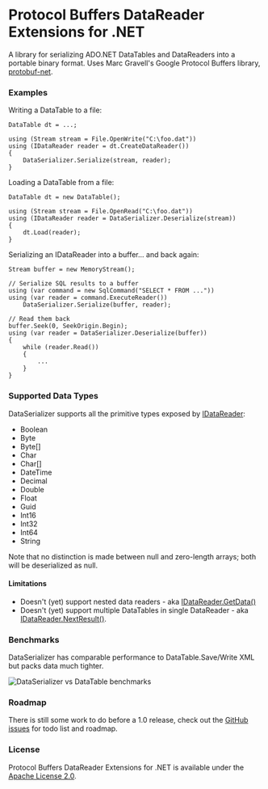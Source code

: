 Protocol Buffers DataReader Extensions for .NET
================================================

A library for serializing ADO.NET DataTables and DataReaders into a portable binary format. Uses Marc Gravell's Google Protocol Buffers library, [protobuf-net](http://code.google.com/p/protobuf-net/).

### Examples

Writing a DataTable to a file:

    DataTable dt = ...;
    
    using (Stream stream = File.OpenWrite("C:\foo.dat"))
    using (IDataReader reader = dt.CreateDataReader())
    {
        DataSerializer.Serialize(stream, reader);
    }
    
Loading a DataTable from a file:

    DataTable dt = new DataTable();
    
    using (Stream stream = File.OpenRead("C:\foo.dat"))
    using (IDataReader reader = DataSerializer.Deserialize(stream))
    {
        dt.Load(reader);
    }
    
Serializing an IDataReader into a buffer... and back again:

    Stream buffer = new MemoryStream();
    
    // Serialize SQL results to a buffer
    using (var command = new SqlCommand("SELECT * FROM ..."))
    using (var reader = command.ExecuteReader())
        DataSerializer.Serialize(buffer, reader);
    
    // Read them back
    buffer.Seek(0, SeekOrigin.Begin);
    using (var reader = DataSerializer.Deserialize(buffer))
    {
        while (reader.Read())
        {
            ...
        }
    }

### Supported Data Types

DataSerializer supports all the primitive types exposed by [IDataReader](http://msdn.microsoft.com/en-us/library/system.data.idatareader.aspx):

* Boolean
* Byte
* Byte[]
* Char
* Char[]
* DateTime
* Decimal
* Double
* Float
* Guid
* Int16
* Int32
* Int64
* String

Note that no distinction is made between null and zero-length arrays; both will be deserialized as null.

#### Limitations

* Doesn't (yet) support nested data readers - aka [IDataReader.GetData()](http://msdn.microsoft.com/en-us/library/system.data.idatarecord.getdata.aspx)
* Doesn't (yet) support multiple DataTables in single DataReader - aka [IDataReader.NextResult()](http://msdn.microsoft.com/en-us/library/system.data.idatareader.nextresult.aspx).

### Benchmarks

DataSerializer has comparable performance to DataTable.Save/Write XML but packs data much tighter. 

![DataSerializer vs DataTable benchmarks](http://julana.richarddingwall.name/protobuf-net-data-benchmark.png "Benchmarks serializing and deserializing the DimCustomer table from the AdventureWorksDW2008R2 database on an i7 620 MacBook Pro running Windows 7.")

### Roadmap

There is still some work to do before a 1.0 release, check out the [GitHub issues](http://github.com/rdingwall/protobuf-net-data/issues) for todo list and roadmap.

### License

Protocol Buffers DataReader Extensions for .NET is available under the [Apache License 2.0](http://www.apache.org/licenses/LICENSE-2.0).